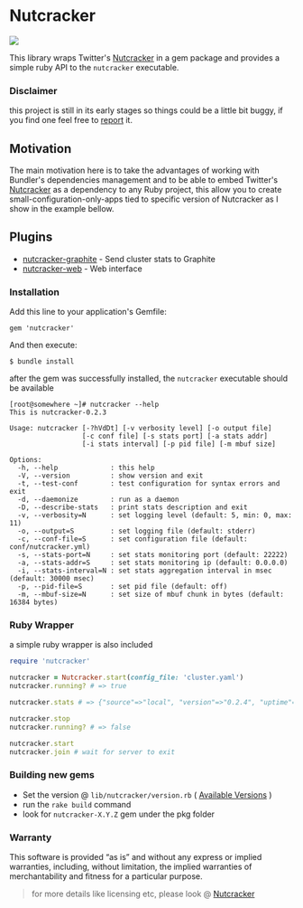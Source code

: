 # Nutcracker
<a href="https://rubygems.org/gems/nutcracker"><img src=https://fury-badge.herokuapp.com/rb/nutcracker.png></a>

This library wraps Twitter's [Nutcracker](https://github.com/twitter/twemproxy) in a gem package and provides a simple ruby API to the `nutcracker` executable.

### Disclaimer
this project is still in its early stages so things could be a little bit buggy, if you find one feel free to [report](https://github.com/kontera-technologies/nutcracker/issues) it.

## Motivation
The main motivation here is to take the advantages of working with Bundler's dependencies management and to be able to embed Twitter's [Nutcracker](https://github.com/twitter/twemproxy) as a dependency to any Ruby project, this allow you to create small-configuration-only-apps tied to specific version of Nutcracker as I show in the example bellow.

## Plugins
- [nutcracker-graphite](https://github.com/kontera-technologies/nutcracker-graphite) - Send cluster stats to Graphite
- [nutcracker-web](https://github.com/kontera-technologies/nutcracker-web) - Web interface

### Installation 
Add this line to your application's Gemfile:
```
gem 'nutcracker'
```

And then execute:
```
$ bundle install
```

after the gem was successfully installed, the `nutcracker` executable should be available
```
[root@somewhere ~]# nutcracker --help
This is nutcracker-0.2.3

Usage: nutcracker [-?hVdDt] [-v verbosity level] [-o output file]
                  [-c conf file] [-s stats port] [-a stats addr]
                  [-i stats interval] [-p pid file] [-m mbuf size]

Options:
  -h, --help             : this help
  -V, --version          : show version and exit
  -t, --test-conf        : test configuration for syntax errors and exit
  -d, --daemonize        : run as a daemon
  -D, --describe-stats   : print stats description and exit
  -v, --verbosity=N      : set logging level (default: 5, min: 0, max: 11)
  -o, --output=S         : set logging file (default: stderr)
  -c, --conf-file=S      : set configuration file (default: conf/nutcracker.yml)
  -s, --stats-port=N     : set stats monitoring port (default: 22222)
  -a, --stats-addr=S     : set stats monitoring ip (default: 0.0.0.0)
  -i, --stats-interval=N : set stats aggregation interval in msec (default: 30000 msec)
  -p, --pid-file=S       : set pid file (default: off)
  -m, --mbuf-size=N      : set size of mbuf chunk in bytes (default: 16384 bytes)

```

### Ruby Wrapper
a simple ruby wrapper is also included

```ruby
require 'nutcracker'

nutcracker = Nutcracker.start(config_file: 'cluster.yaml')
nutcracker.running? # => true

nutcracker.stats # => {"source"=>"local", "version"=>"0.2.4", "uptime"=>6...}

nutcracker.stop 
nutcracker.running? # => false

nutcracker.start
nutcracker.join # wait for server to exit
```

### Building new gems
* Set the version @ `lib/nutcracker/version.rb` ( [Available Versions](https://code.google.com/p/twemproxy/downloads/list) )
* run the `rake build` command
* look for `nutcracker-X.Y.Z` gem under the pkg folder

### Warranty
This software is provided “as is” and without any express or implied warranties, including, without limitation, the implied warranties of merchantability and fitness for a particular purpose.

> for more details like licensing etc, please look @ [Nutcracker](https://github.com/twitter/twemproxy)

